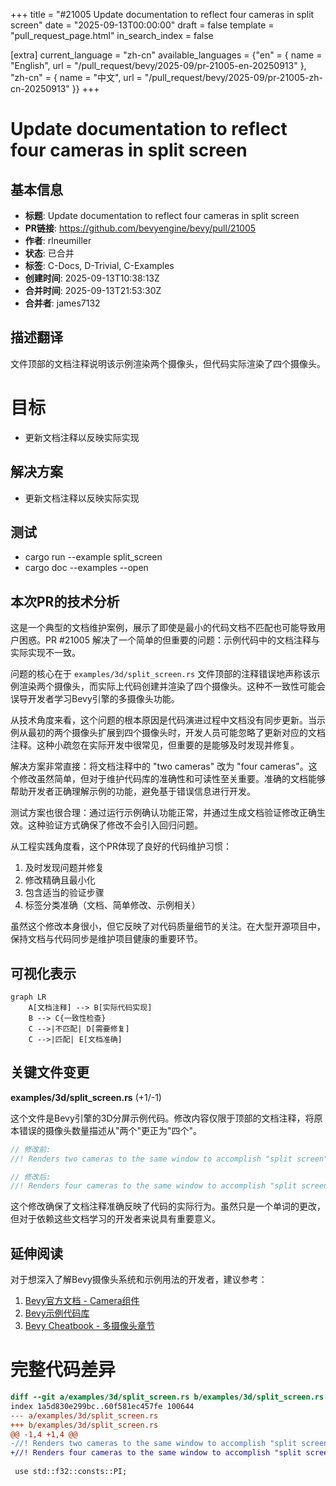+++
title = "#21005 Update documentation to reflect four cameras in split screen"
date = "2025-09-13T00:00:00"
draft = false
template = "pull_request_page.html"
in_search_index = false

[extra]
current_language = "zh-cn"
available_languages = {"en" = { name = "English", url = "/pull_request/bevy/2025-09/pr-21005-en-20250913" }, "zh-cn" = { name = "中文", url = "/pull_request/bevy/2025-09/pr-21005-zh-cn-20250913" }}
+++

# Update documentation to reflect four cameras in split screen

## 基本信息
- **标题**: Update documentation to reflect four cameras in split screen
- **PR链接**: https://github.com/bevyengine/bevy/pull/21005
- **作者**: rlneumiller
- **状态**: 已合并
- **标签**: C-Docs, D-Trivial, C-Examples
- **创建时间**: 2025-09-13T10:38:13Z
- **合并时间**: 2025-09-13T21:53:30Z
- **合并者**: james7132

## 描述翻译
文件顶部的文档注释说明该示例渲染两个摄像头，但代码实际渲染了四个摄像头。

# 目标

- 更新文档注释以反映实际实现

## 解决方案

- 更新文档注释以反映实际实现

## 测试
- cargo run --example split_screen
- cargo doc --examples --open

## 本次PR的技术分析

这是一个典型的文档维护案例，展示了即使是最小的代码文档不匹配也可能导致用户困惑。PR #21005 解决了一个简单的但重要的问题：示例代码中的文档注释与实际实现不一致。

问题的核心在于 `examples/3d/split_screen.rs` 文件顶部的注释错误地声称该示例渲染两个摄像头，而实际上代码创建并渲染了四个摄像头。这种不一致性可能会误导开发者学习Bevy引擎的多摄像头功能。

从技术角度来看，这个问题的根本原因是代码演进过程中文档没有同步更新。当示例从最初的两个摄像头扩展到四个摄像头时，开发人员可能忽略了更新对应的文档注释。这种小疏忽在实际开发中很常见，但重要的是能够及时发现并修复。

解决方案非常直接：将文档注释中的 "two cameras" 改为 "four cameras"。这个修改虽然简单，但对于维护代码库的准确性和可读性至关重要。准确的文档能够帮助开发者正确理解示例的功能，避免基于错误信息进行开发。

测试方案也很合理：通过运行示例确认功能正常，并通过生成文档验证修改正确生效。这种验证方式确保了修改不会引入回归问题。

从工程实践角度看，这个PR体现了良好的代码维护习惯：
1. 及时发现问题并修复
2. 修改精确且最小化
3. 包含适当的验证步骤
4. 标签分类准确（文档、简单修改、示例相关）

虽然这个修改本身很小，但它反映了对代码质量细节的关注。在大型开源项目中，保持文档与代码同步是维护项目健康的重要环节。

## 可视化表示

```mermaid
graph LR
    A[文档注释] --> B[实际代码实现]
    B --> C{一致性检查}
    C -->|不匹配| D[需要修复]
    C -->|匹配| E[文档准确]
```

## 关键文件变更

**examples/3d/split_screen.rs** (+1/-1)

这个文件是Bevy引擎的3D分屏示例代码。修改内容仅限于顶部的文档注释，将原本错误的摄像头数量描述从"两个"更正为"四个"。

```rust
// 修改前:
//! Renders two cameras to the same window to accomplish "split screen".

// 修改后:
//! Renders four cameras to the same window to accomplish "split screen".
```

这个修改确保了文档注释准确反映了代码的实际行为。虽然只是一个单词的更改，但对于依赖这些文档学习的开发者来说具有重要意义。

## 延伸阅读

对于想深入了解Bevy摄像头系统和示例用法的开发者，建议参考：

1. [Bevy官方文档 - Camera组件](https://docs.rs/bevy/latest/bevy/prelude/struct.Camera.html)
2. [Bevy示例代码库](https://github.com/bevyengine/bevy/tree/main/examples)
3. [Bevy Cheatbook - 多摄像头章节](https://bevy-cheatbook.github.io/features/cameras/multiple-cameras.html)

# 完整代码差异
```diff
diff --git a/examples/3d/split_screen.rs b/examples/3d/split_screen.rs
index 1a5d830e299bc..60f581ec457fe 100644
--- a/examples/3d/split_screen.rs
+++ b/examples/3d/split_screen.rs
@@ -1,4 +1,4 @@
-//! Renders two cameras to the same window to accomplish "split screen".
+//! Renders four cameras to the same window to accomplish "split screen".
 
 use std::f32::consts::PI;
```